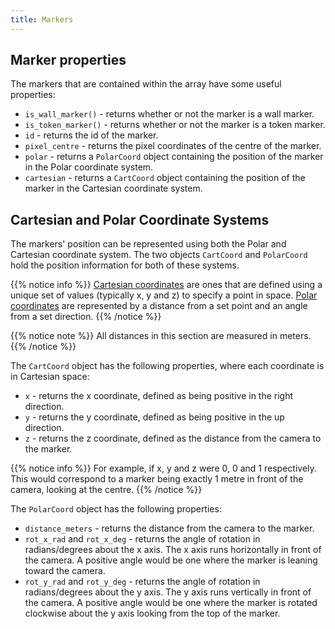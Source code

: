 ```yaml
---
title: Markers
---
```


## Marker properties
The markers that are contained within the array have some useful properties:

  - `is_wall_marker()` - returns whether or not the marker is a wall marker.
  - `is_token_marker()` - returns whether or not the marker is a token marker.
  - `id` - returns the id of the marker.
  - `pixel_centre` - returns the pixel coordinates of the centre of the marker.
  - `polar` - returns a `PolarCoord` object containing the position of the marker in the Polar coordinate system.
  - `cartesian` - returns a `CartCoord` object containing the position of the marker in the Cartesian coordinate system.

## Cartesian and Polar Coordinate Systems
The markers' position can be represented using both the Polar and Cartesian coordinate system. The two objects `CartCoord` and `PolarCoord` hold the position information for both of these systems.

{{% notice info %}}
[Cartesian coordinates](https://en.wikipedia.org/wiki/Cartesian_coordinate_system) are ones that are defined using a unique set of values (typically x, y and z) to specify a point in space. [Polar coordinates](https://en.wikipedia.org/wiki/Polar_coordinate_system) are represented by a distance from a set point and an angle from a set direction.
{{% /notice %}}

{{% notice note %}}
All distances in this section are measured in meters.
{{% /notice %}}

The `CartCoord` object has the following properties, where each coordinate is in Cartesian space:

  - `x` - returns the x coordinate, defined as being positive in the right direction.
  - `y` - returns the y coordinate, defined as being positive in the up direction.
  - `z` - returns the z coordinate, defined as the distance from the camera to the marker.

{{% notice info %}}
For example, if x, y and z were 0, 0 and 1 respectively. This would correspond to a marker being exactly 1 metre in front of the camera, looking at the centre.
{{% /notice %}}
  
The `PolarCoord` object has the following properties:

 - `distance_meters` - returns the distance from the camera to the marker.
 - `rot_x_rad` and `rot_x_deg` - returns the angle of rotation in radians/degrees about the x axis. The x axis runs horizontally in front of the camera. A positive angle would be one where the marker is leaning toward the camera.
 - `rot_y_rad` and `rot_y_deg` - returns the angle of rotation in radians/degrees about the y axis. The y axis runs vertically in front of the camera. A positive angle would be one where the marker is rotated clockwise about the y axis looking from the top of the marker.
